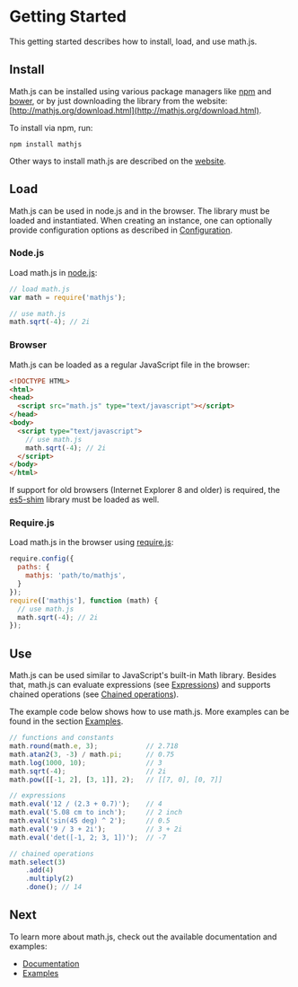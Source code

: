 # Getting Started

This getting started describes how to install, load, and use math.js.


## Install

Math.js can be installed using various package managers like [npm](https://npmjs.org/) and [bower](http://twitter.github.io/bower/), or by just downloading the library from the website: [http://mathjs.org/download.html](http://mathjs.org/download.html).

To install via npm, run:

    npm install mathjs

Other ways to install math.js are described on the [website](http://mathjs.org/download.html).


## Load

Math.js can be used in node.js and in the browser. The library must be loaded
and instantiated. When creating an instance, one can optionally provide
configuration options as described in
[Configuration](configuration.md).

### Node.js

Load math.js in [node.js](http://nodejs.org/):

```js
// load math.js
var math = require('mathjs');

// use math.js
math.sqrt(-4); // 2i
```


### Browser

Math.js can be loaded as a regular JavaScript file in the browser:

```html
<!DOCTYPE HTML>
<html>
<head>
  <script src="math.js" type="text/javascript"></script>
</head>
<body>
  <script type="text/javascript">
    // use math.js
    math.sqrt(-4); // 2i
  </script>
</body>
</html>
```

If support for old browsers (Internet Explorer 8 and older) is required,
the [es5-shim](https://github.com/kriskowal/es5-shim) library must be loaded
as well.


### Require.js

Load math.js in the browser using [require.js](http://requirejs.org/):

```js
require.config({
  paths: {
    mathjs: 'path/to/mathjs',
  }
});
require(['mathjs'], function (math) {
  // use math.js
  math.sqrt(-4); // 2i
});
```

## Use

Math.js can be used similar to JavaScript's built-in Math library. Besides that,
math.js can evaluate expressions (see [Expressions](expressions.md)) and supports
chained operations (see [Chained operations](chained_operations.md)).

The example code below shows how to use math.js. More examples can be found in the
section [Examples](http://mathjs.org/examples/index.html).

```js
// functions and constants
math.round(math.e, 3);            // 2.718
math.atan2(3, -3) / math.pi;      // 0.75
math.log(1000, 10);               // 3
math.sqrt(-4);                    // 2i
math.pow([[-1, 2], [3, 1]], 2);   // [[7, 0], [0, 7]]

// expressions
math.eval('12 / (2.3 + 0.7)');    // 4
math.eval('5.08 cm to inch');     // 2 inch
math.eval('sin(45 deg) ^ 2');     // 0.5
math.eval('9 / 3 + 2i');          // 3 + 2i
math.eval('det([-1, 2; 3, 1])');  // -7

// chained operations
math.select(3)
    .add(4)
    .multiply(2)
    .done(); // 14
```

## Next

To learn more about math.js, check out the available documentation and examples:

- [Documentation](index.md)
- [Examples](http://mathjs.org/examples/index.html)
